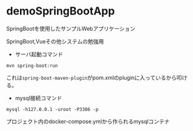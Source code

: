 # demoSpringBootApp
SpringBootを使用したサンプルWebアプリケーション

SpringBoot,Vueその他システムの勉強用

- サーバ起動コマンド
```
mvn spring-boot:run
```
これは`spring-boot-maven-plugin`がpom.xmlのpluginに入っているから叩ける。

- mysql接続コマンド
```
mysql -h127.0.0.1 -uroot -P3306 -p
```
プロジェクト内のdocker-compose.ymlから作られるmysqlコンテナ
